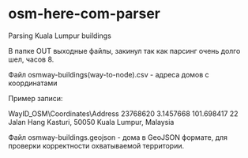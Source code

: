# osm-here-com-parser
Parsing Kuala Lumpur buildings

В папке OUT выходные файлы, закинул так как парсинг очень долго шел, часов 8.

Файл osmway-buildings(way-to-node).csv - адреса домов с координатами

Пример записи:

WayID_OSM\Coordinates\Address
23768620 3.1457668 101.698417 22 Jalan Hang Kasturi, 50050 Kuala Lumpur, Malaysia

Файл osmway-buildings.geojson - дома в GeoJSON формате, для проверки корректности охватываемой территории.
